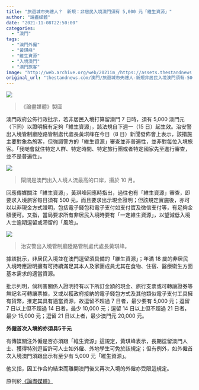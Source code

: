 ```yaml
---
title: "旅遊城市失禮人？　新規：非居民入境澳門須有 5,000 元「維生資源」"
author: "論盡媒體"
date: "2021-11-08T22:50:00"
categories:
  - "澳門"
tags:
  - "澳門外僱"
  - "黃琪峰"
  - "維生資源"
  - "入境澳門"
  - "澳門旅客"
image: "http://web.archive.org/web/2021im_/https://assets.thestandnews.com/media/photos/517438265762354612627315234625615.png"
original_url: "thestandnews.com/澳門/旅遊城市失禮人-新規非居民入境澳門須有-5000-元維生資源"
---
```

![](http://web.archive.org/web/2021im_/https://assets.thestandnews.com/media/photos/517438265762354612627315234625615.png)
> 《論盡媒體》製圖

澳門政府公佈行政批示，若非居民入境打算留澳門 7 日時，須有 5,000 澳門元（下同）以證明擁有足夠「維生資源」，該法規自下週一（15 日）起生效。治安警出入境管制廳陸路管制處代處長黃琪峰在今日（8 日）新聞發佈會上表示，該措施主要對象為旅客，但強調警方的「維生資源」審查並非普遍性，並非對每位入境旅客。「我哋會就住特定人群、特定時間、特定旅行團或者特定國家先至進行審查，並不是普遍性」。

![](http://web.archive.org/web/2021im_/https://aamacau.com/files/uploads/2021/11/aamacau-photo-211108_1108_1310-1080x855.png)
> 閘關是澳門出入人境人流最高的口岸，攝於 10 月。

回應傳媒關注「維生資源」，黃琪峰回應時指出，過往也有「維生資源」審查，即要求入境旅客每日須有 500 元，而且要求出示現金證明；但該規定實施後，亦可以以非現金方式證明，包括電子錢包和電子支付如支付寶及微信支付等，有足夠金額便可。又指，當局要求所有非居民入境時要有「一定維生資源」，以望減低入境人士逾期逗留或滯留的「風險」。

![](http://web.archive.org/web/2021im_/https://aamacau.com/files/uploads/2021/11/aamacau-photo-211108_1108_1308-1080x1095.png)
> 治安警出入境管制廳陸路管制處代處長黃琪峰。

據該批示，非居民入境並在澳門逗留須具備的「維生資源」；年滿 18 歲的非居民入境時應證明擁有可持續滿足其本人及家團成員尤其在食物、住宿、醫療衛生方面基本需求的適當資源。

批示列明，倘利害關係人證明持有以下所訂金額的現金、旅行支票或可轉讓證券等無記名可轉讓票據，又或以獲政府接納的電子錢包方式及其他類似電子支付工具擁有貨幣，推定其具有適當資源，故逗留不超過 7 日者，最少要有 5,000 元；逗留 7 日以上但不超過 14 日者，最少 10,000 元；逗留 14 日以上但不超過 21 日者，最少 15,000 元；逗留 21 日以上者，最少澳門元 20,000 元。

**外僱首次入境的亦須具5千元**

有傳媒關注外僱是否亦須跟「維生資源」這規定，黃琪峰表示，長期逗留澳門人士、獲得特別逗留許可人士如外僱、外地學生可免於該規定；但有例外，如外僱首次入境澳門須跟出示有至少有 5,000 元「維生資源」。

他又指，因工作合約結束而離開澳門後又再次入境的外僱亦受限這規定。

原刊於[《論盡媒體》](http://web.archive.org/web/20211109025220/https://aamacau.com/2021/11/08/%E6%97%85%E9%81%8A%E5%9F%8E%E5%B8%82%E5%A4%B1%E7%A6%AE%E4%BA%BA%EF%BC%9F-%E6%96%B0%E8%A6%8F%EF%BC%9A%E5%85%A5%E5%A2%83%E9%9D%9E%E5%B1%85%E6%B0%91%E9%A0%88%E6%9C%895%E5%8D%83%E5%85%83%E3%80%8C%E7%B6%AD/)